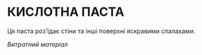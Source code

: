 ﻿# КИСЛОТНА ПАСТА

Ця паста роз'їдає стіни та інші поверхні яскравими спалахами.

*Витратний матеріал*